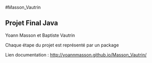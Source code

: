 #Masson_Vautrin

## Projet Final Java
Yoann Masson et Baptiste Vautrin

Chaque étape du projet est représenté par un package 

Lien documentation : http://yoannmasson.github.io/Masson_Vautrin/
